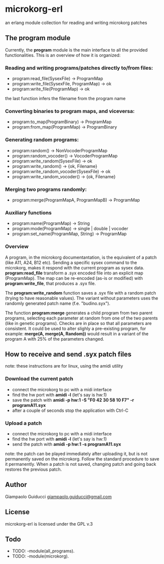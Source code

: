# microkorg-erl

an erlang module collection for reading and writing microkorg patches

## The **program** module

Currently, the **program** module is the main interface to all the provided functionalities. This is an overview of how it is organized:

### Reading and writing programs/patches directly to/from files:

- program:read_file(SysexFile) -> ProgramMap
- program:write_file(SysexFile, ProgramMap) -> ok
- program:write_file(ProgramMap) -> ok

the last function infers the filename from the program name

### Converting binaries to program maps, and viceversa:

- program:to_map(ProgramBinary) -> ProgramMap
- program:from_map(ProgramMap) -> ProgramBinary

### Generating random programs:

- program:random() -> NonVocoderProgramMap
- program:random_vocoder() -> VocoderProgramMap
- program:write_random(SysexFile) -> ok
- program:write_random() -> {ok, Filename}
- program:write_random_vocoder(SysexFile) -> ok
- program:write_random_vocoder() -> {ok, Filename}

### Merging two programs randomly:

- program:merge(ProgramMapA, ProgramMapB) -> ProgramMap

### Auxiliary functions

- program:name(ProgramMap) -> String
- program:mode(ProgramMap) -> single | double | vocoder
- program:set_name(ProgramMap, String) -> ProgramMap


### Overview

A program, in the microkorg documentantation, is the equivalent of a patch (like A11, A24, B12 etc). Sending a specific sysex command to the microkorg, makes it respond with the current program as sysex data. **program:read_file** transform a .syx encoded file into an explicit map (ProgramMap). The map can be re-encoded (as-is or modified) with **program:write_file**, that produces a .syx file.

The **program:write_random** function saves a .syx file with a random patch (trying to have reasonable values). The variant without parameters uses the randomly generated patch name (f.e. "budino.syx").

The function **program:merge** generates a child program from two parent programs, selecting each parameter at random from one of the two parents (like in genetic programs). Checks are in place so that all parameters are consistent. It could be used to alter slighly a pre-existing program, for example: **merge(A, merge(A, Random))** would result in a variant of the program A with 25% of the parameters changed.

## How to receive and send .syx patch files

note: these instructions are for linux, using the amidi utility

### Download the current patch

- connect the microkorg to pc with a midi interface
- find the hw port with **amidi -l** (let's say is hw:1)
- save the patch with **amidi -p hw:1 -S "F0 42 30 58 10 F7" -r programA11.syx**
- after a couple of seconds stop the application with Ctrl-C

### Upload a patch

- connect the microkorg to pc with a midi interface
- find the hw port with **amidi -l** (let's say is hw:1)
- send the patch with **amidi -p hw:1 -s programA11.syx**

note: the patch can be played immediately after uploading it, but is not permanently saved on the microkorg. Follow the standard procedure to save it permanently. When a patch is not saved, changing patch and going back restores the previous patch.

## Author

Giampaolo Guiducci <giampaolo.guiducci@gmail.com>

## License

microkorg-erl is licensed under the GPL v.3

## Todo

- TODO: -module(all_programs).
- TODO: -module(microkorg).
